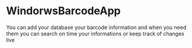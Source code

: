 # WindorwsBarcodeApp
You can add your database your barcode information and when you need them you can search on time your informations or  keep track of changes live
